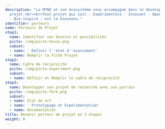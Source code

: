 ```yaml
---
description: "La MYNE et son écosystème vous accompagne dans le développement de votre
  projet.<br><br>Tout projet qui soit - Expérimentale - Innovant - Open Source - Durable
  - Bio-inspiré - est le bienvenu."
identifier: porteurs
name: Porteurs de Projet
step1:
  name: Identifier ses besoins et possibilités
  picto: /img/picto-house.png
  subset:
  - name: ' Définir l''état d''avancement'
  - name: Remplir la Fiche Projet
step2:
  name: Cadre de réciprocité
  picto: /img/picto-experiment.png
  subset:
  - name: Définir et Remplir le cadre de réciprocité
step3:
  name: Développer son projet de recherche avec son parrain
  picto: /img/picto-fork.png
  subset:
  - name: Etat de art
  - name: ' Prototypage et Expérimentation'
  - name: Documentation
title: Devenir porteur de projet en 3 étapes
weight: 0
---
```

